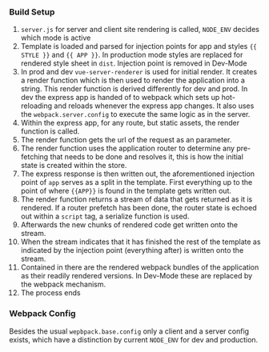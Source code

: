 ### Build Setup

1. `server.js` for server and client site rendering is called, `NODE_ENV`
decides which mode is active
1. Template is loaded and parsed for injection points for app and styles `{{ STYLE }}` and `{{ APP }}`. In production mode
styles are replaced for rendered style sheet in `dist`. Injection point is removed in Dev-Mode
2. In prod and dev `vue-server-renderer` is used for initial render. It creates a render function which is then used
to render the application into a string. This render function is derived differently for dev and prod. In dev
the express app is handed of to webpack which sets up hot-reloading and reloads whenever the express app changes. It also
uses the `webpack.server.config` to execute the same logic as in the server.
3. Within the express app, for any route, but static assets, the render function is called.
4. The render function gets the url of the request as an parameter.
5. The render function uses the application router to determine any pre-fetching that needs to be done and resolves it, this is how the initial state is created within the store.
6. The express response is then written out, the aforementioned injection point of `app` serves as a split in the template. First everything up to the point of where `{{APP}}` is found in the template gets written out.
7. The render function returns a stream of data that gets returned as it is rendered. If a router prefetch has been done, the router state is echoed out within a `script` tag, a serialize function is used.
8. Afterwards the new chunks of rendered code get written onto the stream.
9. When the stream indicates that it has finished the rest of the template as indicated by the injection point (everything after) is written onto the stream.
10. Contained in there are the rendered webpack bundles of the application as their readily rendered versions. In Dev-Mode these are replaced by the webpack mechanism.
11. The process ends

### Webpack Config

Besides the usual `wepbpack.base.config` only a client and a server config exists, which have a distinction by current `NODE_ENV` for dev and production.
